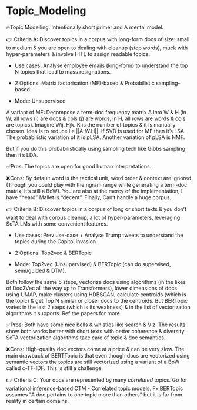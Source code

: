 # Topic_Modeling

🔥Topic Modelling: Intentionally short primer and A mental model.

👉 Criteria A: Discover topics in a corpus with long-form docs of size: small to medium & you are open to dealing with cleanup (stop words), muck with hyper-parameters & involve HITL to assign readable topics.

- Use cases: Analyse employee emails (long-form) to understand the top N topics that lead to mass resignations.

- 2 Options: Matrix factorisation (MF)-based & Probabilistic sampling-based.

- Mode: Unsupervised

A variant of MF: Decompose a term-doc frequency matrix A into W & H (in W, all rows (i) are docs & cols (j) are words, in H, all rows are words & cols are topics). Imagine Wij. Hjk. K is the number of topics & it is manually chosen. Idea is to reduce i.e ||A-W.H||. If SVD is used for MF then it’s LSA. The probabilistic variation of it is pLSA. Another variation of pLSA is NMF.

But if you do this probabilistically using sampling tech like Gibbs sampling then it’s LDA.

✅Pros: The topics are open for good human interpretations.

❌Cons: By default word is the tactical unit, word order & context are ignored (Though you could play with the ngram range while generating a term-doc matrix, it’s still a BoW). You are also at the mercy of the implementation, I have “heard” Mallet is “decent”. Finally, Can’t handle a huge corpus.

👉 Criteria B: Discover topics in a corpus of long or short texts & you don’t want to deal with corpus cleanup, a lot of hyper-parameters, leveraging SoTA LMs with some convenient features.

- Use cases: Prev use-case + Analyse Trump tweets to understand the topics during the Capitol invasion

- 2 Options: Top2vec & BERTopic

- Mode: Top2vec (Unsupervised) & BERTopic (can do supervised, semi/guided & DTM).

Both follow the same 5 steps, vectorize docs using algorithms (in the likes of Doc2Vec all the way up to Transformers), lower dimensions of docs using UMAP, make clusters using HDBSCAN, calculate centroids (which is the topic) & get Top N similar or closer docs to the centroids. But BERTopic varies in the last 2 steps (which is its weakness) & in the list of vectorization algorithms it supports. Ref the papers for more.

✅Pros: Both have some nice bells & whistles like search & Viz. The results show both works better with short texts with better coherence & diversity. SoTA vectorization algorithms take care of topic & doc semantics.

❌Cons: High-quality doc vectors come at a price & can be very slow. The main drawback of BERTTopic is that even though docs are vectorized using semantic vectors the topics are still vectorized using a variant of a BoW called c-TF-IDF. This is still a challenge.

👉 Criteria C: Your docs are represented by many *correlated* topics. Go for variational inference-based CTM - Correlated topic models. Fx BERTopic assumes "A doc pertains to one topic more than others" but it is far from reality in certain domains.
